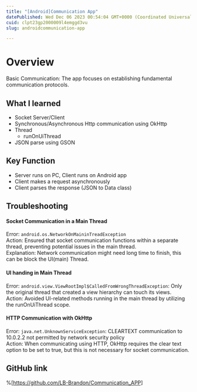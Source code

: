 ```yaml
---
title: "[Android]Communication App"
datePublished: Wed Dec 06 2023 00:54:04 GMT+0000 (Coordinated Universal Time)
cuid: clpt23gp2000009l4emggd3vu
slug: androidcommunication-app

---
```


# Overview
Basic Communication: The app focuses on establishing fundamental communication protocols.

## What I learned
- Socket Server/Client
- Synchronous/Asynchronous Http communication using OkHttp
- Thread
    - runOnUiThread
- JSON parse using GSON

## Key Function
- Server runs on PC, Client runs on Android app
- Client makes a request asynchronously
- Client parses the response (JSON to Data class)

## Troubleshooting

#### Socket Communication in a Main Thread
Error: `android.os.NetworkOnMaininTreadException`  
Action: Ensured that socket communication functions within a separate thread, preventing potential issues in the main thread.  
Explanation: Network communication might need long time to finish, this can be block the UI(main) Thread.  

#### UI handing in Main Thread
Error: `android.view.ViewRootImpl$CalledFromWrongThreadException`: Only the original thread that created a view hierarchy can touch its views.  
Action: Avoided UI-related methods running in the main thread by utilizing the runOnUiThread scope.  

#### HTTP Communication with OkHttp
Error: `java.net.UnknownServiceException`: CLEARTEXT communication to 10.0.2.2 not permitted by network security policy  
Action: When communicating using HTTP, OkHttp requires the clear text option to be set to true, but this is not necessary for socket communication.

##  GitHub link
%[https://github.com/LB-Brandon/Communication_APP]
